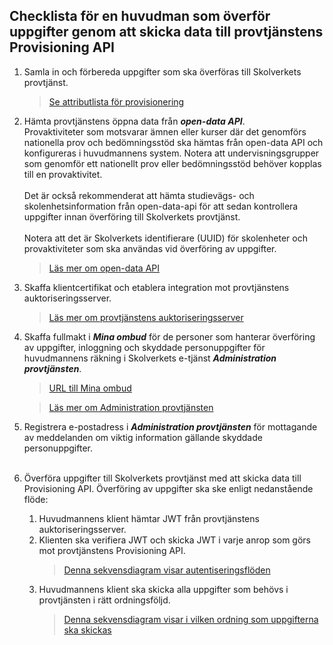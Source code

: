 ## Checklista för en huvudman som överför uppgifter genom att skicka data till provtjänstens Provisioning API

1. Samla in och förbereda uppgifter som ska överföras till Skolverkets provtjänst.
   >[Se attributlista för provisionering](https://www.skolverket.se/skolutveckling/digitala-nationella-prov/overforing-av-uppgifter-till-skolverket#h-UppgiftersombehoveroverforastillSkolverket)

2. Hämta provtjänstens öppna data från _**open-data API**_.<br />
   Provaktiviteter som motsvarar ämnen eller kurser där det genomförs nationella prov och bedömningsstöd ska
   hämtas från open-data API och konfigureras i huvudmannens system. Notera att undervisningsgrupper som genomför
   ett nationellt prov eller bedömningsstöd behöver kopplas till en provaktivitet.<br /><br />
   Det är också rekommenderat att hämta studievägs- och skolenhetsinformation från open-data-api för att sedan
   kontrollera uppgifter innan överföring till Skolverkets provtjänst.<br /><br />
   Notera att det är Skolverkets identifierare (UUID) för skolenheter och provaktiviteter som ska användas vid
   överföring av uppgifter.
   >[Läs mer om open-data API](../open-data-api/README.md)
   
3. Skaffa klientcertifikat och etablera integration mot provtjänstens auktoriseringsserver.
   >[Läs mer om provtjänstens auktoriseringsserver](../authentication-api/README.md)

4. Skaffa fullmakt i _**Mina ombud**_ för de personer som hanterar överföring av uppgifter, inloggning och
   skyddade personuppgifter för huvudmannens räkning i Skolverkets e-tjänst _**Administration provtjänsten**_.
   >[URL till Mina ombud](https://minaombud.se/)

   >[Läs mer om Administration provtjänsten](https://www.skolverket.se/skolverkets-e-tjanst-administration-provtjansten)

5. Registrera e-postadress i _**Administration provtjänsten**_ för mottagande av meddelanden om viktig information gällande skyddade
   personuppgifter.<br /><br />

6. Överföra uppgifter till Skolverkets provtjänst med att skicka data till Provisioning API. Överföring av uppgifter ska ske enligt nedanstående flöde:
   1. Huvudmannens klient hämtar JWT från provtjänstens auktoriseringsserver.
   2. Klienten ska verifiera JWT och skicka JWT i varje anrop som görs mot provtjänstens Provisioning API.
      >[Denna sekvensdiagram visar autentiseringsflöden](../provisioning-api/README.md#autentiseringsflöde)
   3. Huvudmannens klient ska skicka alla uppgifter som behövs i provtjänsten i rätt ordningsföljd.
      >[Denna sekvensdiagram visar i vilken ordning som uppgifterna ska skickas](../provisioning-api/README.md#ordningsföljd-för-överföring-av-uppgifter-via-provisioning-api)
      